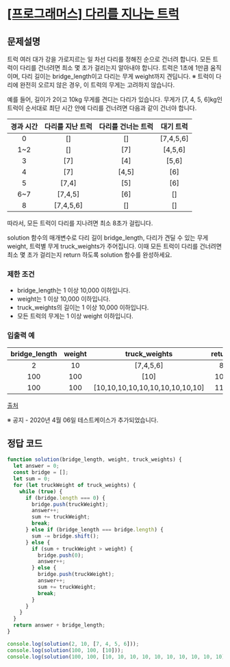 # [\[프로그래머스\] 다리를 지나는 트럭](https://programmers.co.kr/learn/courses/30/lessons/42583)

## 문제설명
트럭 여러 대가 강을 가로지르는 일 차선 다리를 정해진 순으로 건너려 합니다. 모든 트럭이 다리를 건너려면 최소 몇 초가 걸리는지 알아내야 합니다. 트럭은 1초에 1만큼 움직이며, 다리 길이는 bridge_length이고 다리는 무게 weight까지 견딥니다.
※ 트럭이 다리에 완전히 오르지 않은 경우, 이 트럭의 무게는 고려하지 않습니다.

예를 들어, 길이가 2이고 10kg 무게를 견디는 다리가 있습니다. 무게가 [7, 4, 5, 6]kg인 트럭이 순서대로 최단 시간 안에 다리를 건너려면 다음과 같이 건너야 합니다.

경과 시간 | 다리를 지난 트럭 | 다리를 건너는 트럭 | 대기 트럭
:---: | :---: | :---: | :---:
0 | [] | [] | [7,4,5,6]
1~2 | [] | [7] | [4,5,6]
3 | [7] | [4] | [5,6]
4 | [7] | [4,5] | [6]
5 | [7,4] | [5] | [6]
6~7 | [7,4,5] | [6] | []
8 | [7,4,5,6] | [] | []
따라서, 모든 트럭이 다리를 지나려면 최소 8초가 걸립니다.

solution 함수의 매개변수로 다리 길이 bridge_length, 다리가 견딜 수 있는 무게 weight, 트럭별 무게 truck_weights가 주어집니다. 이때 모든 트럭이 다리를 건너려면 최소 몇 초가 걸리는지 return 하도록 solution 함수를 완성하세요.

### 제한 조건
- bridge_length는 1 이상 10,000 이하입니다.
- weight는 1 이상 10,000 이하입니다.
- truck_weights의 길이는 1 이상 10,000 이하입니다.
- 모든 트럭의 무게는 1 이상 weight 이하입니다.

### 입출력 예
bridge_length | weight | truck_weights | return
:---: | :---: | :---: | :---:
2 | 10 | [7,4,5,6] | 8
100 | 100 | [10] | 101
100 | 100 | [10,10,10,10,10,10,10,10,10,10] | 110

[출처](http://icpckorea.org/2016/ONLINE/problem.pdf)

※ 공지 - 2020년 4월 06일 테스트케이스가 추가되었습니다.

## 정답 코드

```jsx
function solution(bridge_length, weight, truck_weights) {
  let answer = 0;
  const bridge = [];
  let sum = 0;
  for (let truckWeight of truck_weights) {
    while (true) {
      if (bridge.length === 0) {
        bridge.push(truckWeight);
        answer++;
        sum += truckWeight;
        break;
      } else if (bridge_length === bridge.length) {
        sum -= bridge.shift();
      } else {
        if (sum + truckWeight > weight) {
          bridge.push(0);
          answer++;
        } else {
          bridge.push(truckWeight);
          answer++;
          sum += truckWeight;
          break;
        }
      }
    }
  }
  return answer + bridge_length;
}

console.log(solution(2, 10, [7, 4, 5, 6]));
console.log(solution(100, 100, [10]));
console.log(solution(100, 100, [10, 10, 10, 10, 10, 10, 10, 10, 10, 10]));

```
